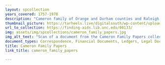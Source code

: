 ```yaml
---
layout: spcollection
years_covered: 1757-1978
description: "Cameron family of Orange and Durham counties and Raleigh, N.C. Among antebellum North Carolina's largest landholders and slave holders, the Camerons also owned substantial plantations in Alabama and Mississippi. Prominent family members included Richard Bennehan (1743-1825), merchant; Duncan Cameron (1777-1853), lawyer, judge, banker, and legislator; and Paul C. Cameron (1808-1891), planter, agricultural reformer, and railroad builder. The bulk of the collection consists of correspondence, financial and legal documents, and account books. In addition, there are speeches, writings, printed material, pictures, and miscellaneous other types of personal papers. Included is extensive information about Richard Bennehan's store at Stagville, N.C., and the Stagville and Fairntosh plantations, including crop and slave records. Family correspondence details the familial relationships and social behavior of a wealthy planter family, particularly the women. In addition to documentation about Duncan Cameron's legal career, there is also information about the State Bank of North Carolina and the banking industry, the education of the Cameron children at various schools, the development of the University of North Carolina, the state militia, the Episcopal Church, railroads, and state government."
thumbnail_picture: https://tarheels.live/digitalsouth/wp-content/uploads/sites/2464/2022/01/Folder_12_1772_Scan_5.jpg
url_to_collection: https://finding-aids.lib.unc.edu/00133/
img: assets/img/spcollections/cameron_family_papers.jpg
img_alt_text: "Scan of a document from the Cameron Family Papers collection" 
document_types: Correspondence, Financial Documents, Ledgers, Legal Documents, Pictures
title: Cameron Family Papers
link_title: cameron_family_papers

---
```

